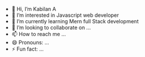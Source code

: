 - 👋 Hi, I’m Kabilan A
- 👀 I’m interested in Javascript web developer
- 🌱 I’m currently learning Mern full Stack development 
- 💞️ I’m looking to collaborate on ...
- 📫 How to reach me ...
- 😄 Pronouns: ...
- ⚡ Fun fact: ...

<!---
Kabilananbu/Kabilananbu is a ✨ special ✨ repository because its `README.md` (this file) appears on your GitHub profile.
You can click the Preview link to take a look at your changes.
--->
